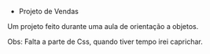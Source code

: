 - Projeto de Vendas 

Um projeto feito durante uma aula de orientação a objetos.

Obs: Falta a parte de Css, quando tiver tempo irei caprichar.
